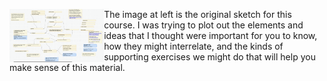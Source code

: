 <img src="assets/original-sketch.png" align="left" width="30%"></img> The image at left is the original sketch for this course. I was trying to plot out the elements and ideas that I thought were important for you to know, how they might interrelate, and the kinds of supporting exercises we might do that will help you make sense of this material.